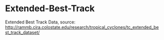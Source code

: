 # Extended-Best-Track
Extended Best Track Data, source: http://rammb.cira.colostate.edu/research/tropical_cyclones/tc_extended_best_track_dataset/
